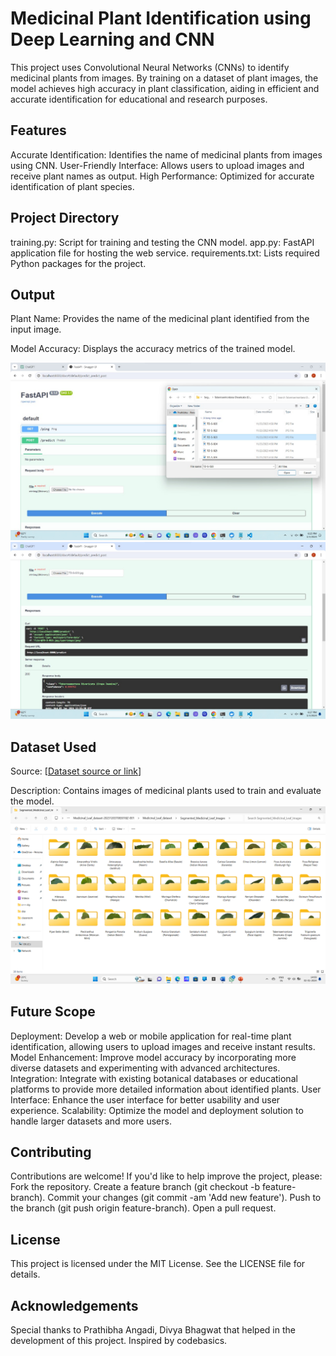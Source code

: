 # Medicinal Plant Identification using Deep Learning and CNN
This project uses Convolutional Neural Networks (CNNs) to identify medicinal plants from images. By training on a dataset of plant images, the model achieves high accuracy in plant classification, aiding in efficient and accurate identification for educational and research purposes.

## Features
Accurate Identification: Identifies the name of medicinal plants from images using CNN.
User-Friendly Interface: Allows users to upload images and receive plant names as output.
High Performance: Optimized for accurate identification of plant species.

## Project Directory
training.py: Script for training and testing the CNN model.
app.py: FastAPI application file for hosting the web service.
requirements.txt: Lists required Python packages for the project.

## Output
Plant Name: Provides the name of the medicinal plant identified from the input image.

Model Accuracy: Displays the accuracy metrics of the trained model.

![image alt](https://github.com/AnnapurnaKalmath/Medicinal-Plant-Identification-/blob/08bb10be3c58176c905ab41fdbd937f8d4be512d/output1.jpg)
![image alt](https://github.com/AnnapurnaKalmath/Medicinal-Plant-Identification-/blob/08bb10be3c58176c905ab41fdbd937f8d4be512d/output2.jpg)

## Dataset Used
Source: [[Dataset source or link](https://data.mendeley.com/datasets/nnytj2v3n5/1)]

Description: Contains images of medicinal plants used to train and evaluate the model.
![image alt](https://github.com/AnnapurnaKalmath/Medicinal-Plant-Identification-/blob/08bb10be3c58176c905ab41fdbd937f8d4be512d/dataset.png)

## Future Scope
Deployment: Develop a web or mobile application for real-time plant identification, allowing users to upload images and receive instant results.
Model Enhancement: Improve model accuracy by incorporating more diverse datasets and experimenting with advanced architectures.
Integration: Integrate with existing botanical databases or educational platforms to provide more detailed information about identified plants.
User Interface: Enhance the user interface for better usability and user experience.
Scalability: Optimize the model and deployment solution to handle larger datasets and more users.

## Contributing
Contributions are welcome! If you'd like to help improve the project, please:
Fork the repository.
Create a feature branch (git checkout -b feature-branch).
Commit your changes (git commit -am 'Add new feature').
Push to the branch (git push origin feature-branch).
Open a pull request.

## License
This project is licensed under the MIT License. See the LICENSE file for details.

## Acknowledgements
Special thanks to Prathibha Angadi, Divya Bhagwat that helped in the development of this project.
Inspired by codebasics.


